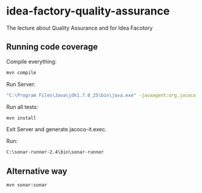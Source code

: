 idea-factory-quality-assurance
==============================

The lecture about Quality Assurance and for Idea Facotory

Running code coverage
------------------------------

Compile everything:

```bash
mvn compile
```

Run Server:

```bash
"C:\Program Files\Java\jdk1.7.0_25\bin\java.exe" -javaagent:org.jacoco.agent-0.7.1.201405082137-runtime.jar=destfile=jacoco-it.exec -cp "rmi-server/target/classes;rmi-server/target/lib/*;rmi-client/target/classes;rmi-client/target/lib/*;" pl.edu.knbit.qa.server.Server
```

Run all tests:

```bash
mvn install
```

Exit Server and generate jacoco-it.exec.

Run:

```bash
C:\sonar-runner-2.4\bin\sonar-runner
```

Alternative way
------------------------------

```bash
mvn sonar:sonar
```
